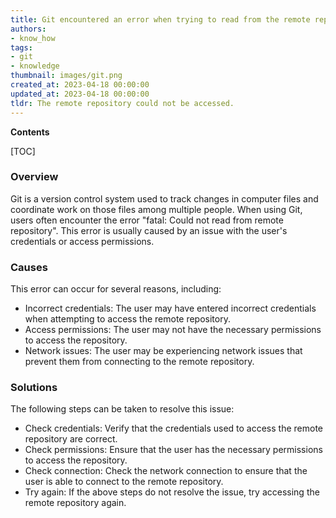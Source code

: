 ```yaml
---
title: Git encountered an error when trying to read from the remote repository
authors:
- know_how
tags:
- git
- knowledge
thumbnail: images/git.png
created_at: 2023-04-18 00:00:00
updated_at: 2023-04-18 00:00:00
tldr: The remote repository could not be accessed.
---
```


**Contents**

[TOC]

### Overview
Git is a version control system used to track changes in computer files and coordinate work on those files among multiple people. When using Git, users often encounter the error "fatal: Could not read from remote repository". This error is usually caused by an issue with the user's credentials or access permissions.

### Causes
This error can occur for several reasons, including:

- Incorrect credentials: The user may have entered incorrect credentials when attempting to access the remote repository.
- Access permissions: The user may not have the necessary permissions to access the repository.
- Network issues: The user may be experiencing network issues that prevent them from connecting to the remote repository.

### Solutions
The following steps can be taken to resolve this issue:

- Check credentials: Verify that the credentials used to access the remote repository are correct.
- Check permissions: Ensure that the user has the necessary permissions to access the repository.
- Check connection: Check the network connection to ensure that the user is able to connect to the remote repository.
- Try again: If the above steps do not resolve the issue, try accessing the remote repository again.
